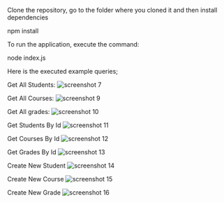 Clone the repository, go to the folder where you cloned it and then install dependencies

npm install

To run the application, execute the command: 

node index.js

Here is the executed example queries;

Get All Students:
![screenshot 7](https://user-images.githubusercontent.com/32188665/53394755-e0c7f300-39a8-11e9-8915-cddce3297d31.png)


Get All Courses:
![screenshot 9](https://user-images.githubusercontent.com/32188665/53395924-ce9b8400-39ab-11e9-8333-7f626d29ae9e.png)

Get All grades:
![screenshot 10](https://user-images.githubusercontent.com/32188665/53395939-d5c29200-39ab-11e9-940b-1a1ba043da92.png)

Get Students By Id
![screenshot 11](https://user-images.githubusercontent.com/32188665/53396706-d0664700-39ad-11e9-8807-6fe4ba206b55.png)

Get Courses By Id
![screenshot 12](https://user-images.githubusercontent.com/32188665/53396713-d4926480-39ad-11e9-96b5-a51078476a34.png)

Get Grades By Id
![screenshot 13](https://user-images.githubusercontent.com/32188665/53396725-da884580-39ad-11e9-986d-631e33fc8e98.png)

Create New Student
![screenshot 14](https://user-images.githubusercontent.com/32188665/53397642-51bed900-39b0-11e9-97c5-b3793b94d14d.png)

Create New Course
![screenshot 15](https://user-images.githubusercontent.com/32188665/53397648-55526000-39b0-11e9-915d-c996ff735f20.png)

Create New Grade
![screenshot 16](https://user-images.githubusercontent.com/32188665/53397660-5aafaa80-39b0-11e9-8f77-da2919793e98.png)
